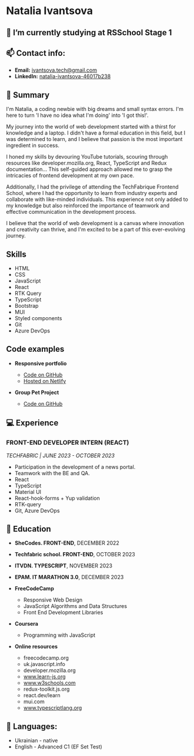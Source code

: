 # Natalia Ivantsova

## 🌱 I’m currently studying at **RSSchool** Stage 1

## 📫 Contact info:

- **Email:** ivantsova.tech@gmail.com
- **LinkedIn:** [natalia-ivantsova-46017b238](https://www.linkedin.com/in/natalia-ivantsova-46017b238/)
  
## 💬 Summary 

I'm Natalia, a coding newbie with big dreams and small syntax errors. I'm here to turn 'I have no idea what I'm doing' into 'I got this!'.

My journey into the world of web development started with a thirst for knowledge and a laptop. I didn't have a formal education in this field, but I was determined to learn, and I believe that passion is the most important ingredient in success.

I honed my skills by devouring YouTube tutorials, scouring through resources like developer.mozilla.org, React, TypeScript and Redux documentation... This self-guided approach allowed me to grasp the intricacies of frontend development at my own pace.

Additionally, I had the privilege of attending the TechFabrique Frontend School, where I had the opportunity to learn from industry experts and collaborate with like-minded individuals. This experience not only added to my knowledge but also reinforced the importance of teamwork and effective communication in the development process.

I believe that the world of web development is a canvas where innovation and creativity can thrive, and I'm excited to be a part of this ever-evolving journey.

## Skills 

* HTML
* CSS
* JavaScript
* React
* RTK Query
* TypeScript
* Bootstrap
* MUI
* Styled components
* Git
* Azure DevOps

## Code examples

* **Responsive portfolio** 
  - [Code on GitHub](https://github.com/NataliaIv90/responsive-portfolio)
  - [Hosted on Netlify](https://sparkling-scone-58e483.netlify.app/)

* **Group Pet Project**
  - [Code on GitHub](https://github.com/NataliaIv90/techfabric-pet)

## 💻 Experience 

### FRONT-END DEVELOPER INTERN (REACT)
*TECHFABRIC | JUNE 2023 - OCTOBER 2023*

+ Participation in the development of a news portal.
+ Teamwork with the BE and QA.
+ React
+ TypeScript
+ Material UI
+ React-hook-forms + Yup validation
+ RTK-query
+ Git, Azure DevOps

## 🌱 Education 

* **SheCodes. FRONT-END**, DECEMBER 2022
* **Techfabric school. FRONT-END**, OCTOBER 2023
* **ITVDN. TYPESCRIPT**, NOVEMBER 2023
* **EPAM. IT MARATHON 3.0**, DECEMBER 2023

* **FreeCodeCamp**
  + Responsive Web Design
  + JavaScript Algorithms and Data Structures
  + Front End Development Libraries

* **Coursera**
  + Programming with JavaScript

* **Online resources**
  + freecodecamp.org
  + uk.javascript.info
  + developer.mozilla.org
  + www.learn-js.org
  + www.w3schools.com
  + redux-toolkit.js.org
  + react.dev/learn
  + mui.com
  + www.typescriptlang.org

## 💬 Languages:

+ Ukrainian - native
+ English - Advanced C1 (EF Set Test)
  
<!--
**NataliaIv90/NataliaIv90** is a ✨ _special_ ✨ repository because its `README.md` (this file) appears on your GitHub profile.

Here are some ideas to get you started:

- 🔭 I’m currently working on ...
- 🌱 I’m currently learning ...
- 👯 I’m looking to collaborate on ...
- 🤔 I’m looking for help with ...
- 💬 Ask me about ...
- 📫 How to reach me: ...
- 😄 Pronouns: ...
- ⚡ Fun fact: ...
-->
